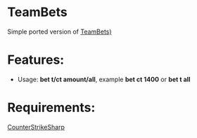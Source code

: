 # TeamBets
Simple ported version of [TeamBets)](https://github.com/NiGHT757/teambet)

# Features:
- Usage: **bet t/ct amount/all**, example **bet ct 1400** or **bet t all**

# Requirements:
[CounterStrikeSharp](https://github.com/roflmuffin/CounterStrikeSharp)
